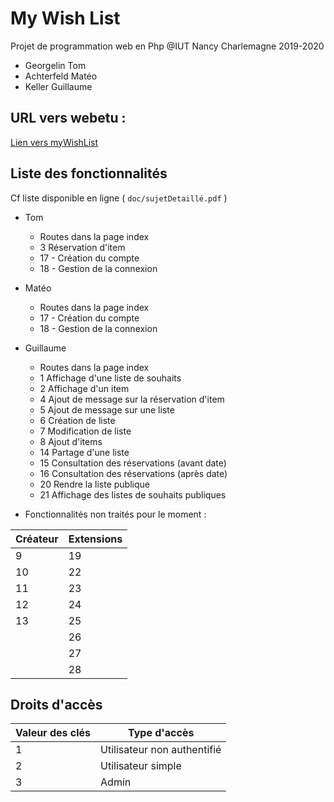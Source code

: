 
# My Wish List

Projet de programmation web en Php
@IUT Nancy Charlemagne
2019-2020

 - Georgelin Tom
 - Achterfeld Matéo
 - Keller Guillaume
 
## URL vers webetu :

[Lien vers myWishList](https://webetu.iutnc.univ-lorraine.fr/www/keller73u/myWishList)

## Liste des fonctionnalités

Cf liste disponible en ligne ( `doc/sujetDetaillé.pdf` )

 - Tom
	 - Routes dans la page index
	 - 3 Réservation d'item
	 - 17 - Création du compte
	 - 18 - Gestion de la connexion
 - Matéo
	 - Routes dans la page index
	 - 17 - Création du compte
	 - 18 - Gestion de la connexion
 - Guillaume
	 - Routes dans la page index
	 - 1 Affichage d'une liste de souhaits
	 - 2 Affichage d'un item
	 - 4 Ajout de message sur la réservation d'item
	 - 5 Ajout de message sur une liste
	 - 6 Création de liste
	 - 7 Modification de liste
	 - 8 Ajout d'items
	 - 14 Partage d'une liste
	 - 15 Consultation des réservations (avant date)
	 - 16 Consultation des réservations (après date)
	 - 20 Rendre la liste publique
	 - 21 Affichage des listes de souhaits publiques 
 
- Fonctionnalités non traités pour le moment :

| Créateur | Extensions 
|-|-
| 9 | 19
| 10 | 22
| 11 | 23
| 12 | 24
| 13 | 25
|  | 26
|  | 27
|  | 28
	
## Droits d'accès
| Valeur des clés | Type d'accès |
 |--|--|
| 1 | Utilisateur non authentifié |
| 2 | Utilisateur simple |
| 3 | Admin |
